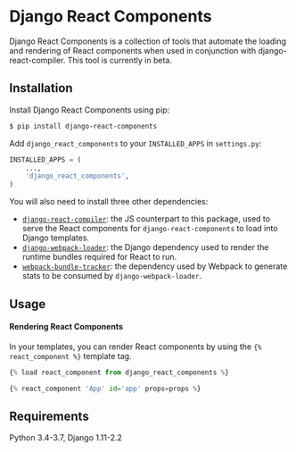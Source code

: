 # Django React Components

Django React Components is a collection of tools that automate the loading and rendering of React components when used in
conjunction with django-react-compiler. This tool is currently in beta. 

## Installation

Install Django React Components using pip:
```bash
$ pip install django-react-components
```
Add `django_react_components` to your `INSTALLED_APPS` in `settings.py`:
```python
INSTALLED_APPS = (
    ...,
    'django_react_components',
)
```

You will also need to install three other dependencies:
- [`django-react-compiler`](https://github.com/zagaran/django-react-compiler): the JS counterpart to this
package, used to serve the React components for `django-react-components` to load into Django templates.
- [`django-webpack-loader`](https://github.com/owais/django-webpack-loader/): the Django dependency used to render the
runtime bundles required for React to run.
- [`webpack-bundle-tracker`](https://github.com/owais/webpack-bundle-tracker): the dependency used by Webpack to
generate stats to be consumed by `django-webpack-loader`.

## Usage

#### Rendering React Components

In your templates, you can render React components by using the `{% react_component %}` template tag.
```python
{% load react_component from django_react_components %}

{% react_component 'App' id='app' props=props %}
```

## Requirements

Python 3.4-3.7, Django 1.11-2.2
